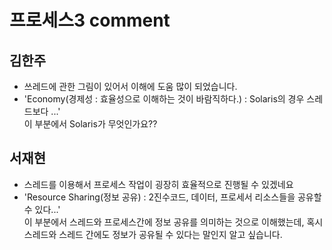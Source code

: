 # 프로세스3 comment

## 김한주
- 쓰레드에 관한 그림이 있어서 이해에 도움 많이 되었습니다.
- 'Economy(경제성 : 효율성으로 이해하는 것이 바람직하다.) : Solaris의 경우 스레드보다 ...'  
이 부분에서 Solaris가 무엇인가요??

## 서재현
- 스레드를 이용해서 프로세스 작업이 굉장히 효율적으로 진행될 수 있겠네요
- 'Resource Sharing(정보 공유) : 2진수코드, 데이터, 프로세서 리소스들을 공유할 수 있다...'  
이 부분에서 스레드와 프로세스간에 정보 공유를 의미하는 것으로 이해했는데, 혹시 스레드와 스레드 간에도 정보가 공유될 수 있다는 말인지 알고 싶습니다.
